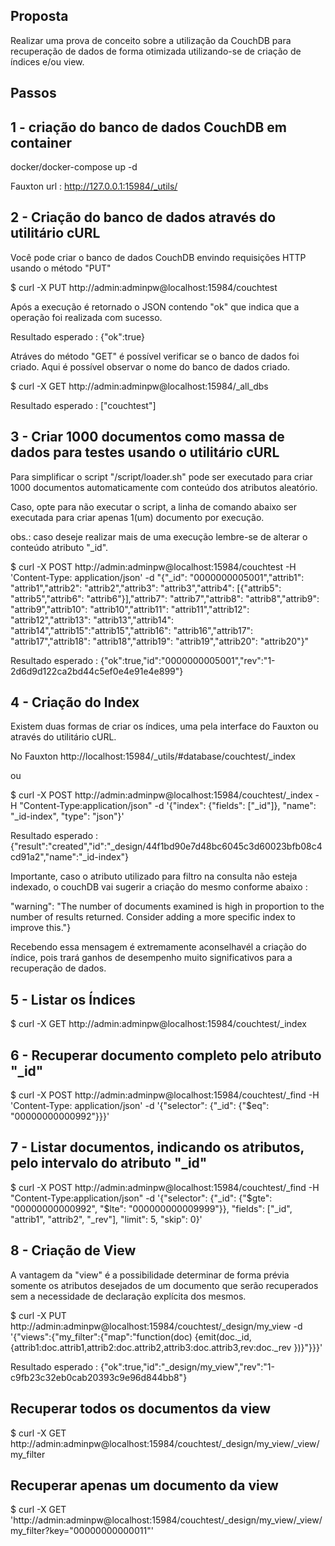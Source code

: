 ## Proposta

Realizar uma prova de conceito sobre a utilização da CouchDB para recuperação de dados de forma otimizada utilizando-se de criação de índices e/ou view.

## Passos

## 1 - criação do banco de dados CouchDB em container

docker/docker-compose up -d

Fauxton url : http://127.0.0.1:15984/_utils/

## 2 - Criação do banco de dados através do utilitário cURL

Você pode criar o banco de dados CouchDB envindo requisições HTTP usando o método "PUT"

$ curl -X PUT http://admin:adminpw@localhost:15984/couchtest

Após a execução é retornado o JSON contendo "ok" que indica que a operação foi realizada com sucesso.

Resultado esperado : {"ok":true}

Atráves do método "GET" é possível verificar se o banco de dados foi criado. Aqui é possível observar o nome do banco de dados criado.

$ curl -X GET http://admin:adminpw@localhost:15984/_all_dbs

Resultado esperado : ["couchtest"]

## 3 - Criar 1000 documentos como massa de dados para testes usando o utilitário cURL

Para simplificar o script "/script/loader.sh" pode ser executado para criar 1000 documentos automaticamente com conteúdo dos atributos aleatório.

Caso, opte para não executar o script, a linha de comando abaixo ser executada para criar apenas 1(um) documento por execução.

obs.: caso deseje realizar mais de uma execução lembre-se de alterar o conteúdo atributo "_id".

$ curl -X POST http://admin:adminpw@localhost:15984/couchtest -H 'Content-Type: application/json' -d "{\"_id\": \"0000000005001\",\"attrib1\": \"attrib1\",\"attrib2\": \"attrib2\",\"attrib3\": \"attrib3\",\"attrib4\": [{\"attrib5\": \"attrib5\",\"attrib6\": \"attrib6\"}],\"attrib7\": \"attrib7\",\"attrib8\": \"attrib8\",\"attrib9\": \"attrib9\",\"attrib10\": \"attrib10\",\"attrib11\": \"attrib11\",\"attrib12\": \"attrib12\",\"attrib13\": \"attrib13\",\"attrib14\": \"attrib14\",\"attrib15\":\"attrib15\",\"attrib16\": \"attrib16\",\"attrib17\": \"attrib17\",\"attrib18\": \"attrib18\",\"attrib19\": \"attrib19\",\"attrib20\": \"attrib20\"}"

Resultado esperado :
{"ok":true,"id":"0000000005001","rev":"1-2d6d9d122ca2bd44c5ef0e4e91e4e899"}

## 4 - Criação do Index

Existem duas formas de criar os índices, uma pela interface do Fauxton ou através do utilitário cURL.

No Fauxton http://localhost:15984/_utils/#database/couchtest/_index 

ou

$ curl -X POST http://admin:adminpw@localhost:15984/couchtest/_index -H "Content-Type:application/json" -d '{"index": {"fields": ["_id"]}, "name": "_id-index", "type": "json"}'

Resultado esperado : {"result":"created","id":"_design/44f1bd90e7d48bc6045c3d60023bfb08c4cd91a2","name":"_id-index"}

Importante, caso o atributo utilizado para filtro na consulta não esteja indexado, o couchDB vai sugerir a criação do mesmo conforme abaixo :

"warning": "The number of documents examined is high in proportion to the number of results returned. Consider adding a more specific index to improve this."}

Recebendo essa mensagem é extremamente aconselhavél a criação do índice, pois trará ganhos de desempenho muito significativos para a recuperação de dados.

## 5 - Listar os Índices

$ curl -X GET http://admin:adminpw@localhost:15984/couchtest/_index

## 6 - Recuperar documento completo pelo atributo "_id"

$ curl -X POST http://admin:adminpw@localhost:15984/couchtest/_find -H 'Content-Type: application/json' -d '{"selector": {"_id": {"$eq": "00000000000992"}}}'

## 7 - Listar documentos, indicando os atributos, pelo intervalo do atributo "_id"

$ curl -X POST http://admin:adminpw@localhost:15984/couchtest/_find -H "Content-Type:application/json" -d '{"selector": {"_id": {"$gte": "00000000000992", "$lte": "000000000009999"}}, "fields": ["_id", "attrib1", "attrib2", "_rev"], "limit": 5, "skip": 0}'

## 8 - Criação de View

A vantagem da "view" é a possibilidade determinar de forma prévia somente os atributos desejados de um documento que serão recuperados sem a necessidade de declaração explícita dos mesmos.

$ curl -X PUT http://admin:adminpw@localhost:15984/couchtest/_design/my_view -d '{"views":{"my_filter":{"map":"function(doc) {emit(doc._id,  {attrib1:doc.attrib1,attrib2:doc.attrib2,attrib3:doc.attrib3,rev:doc._rev })}"}}}'

Resultado esperado :
{"ok":true,"id":"_design/my_view","rev":"1-c9fb23c32eb0cab20393c9e96d844bb8"}

## Recuperar todos os documentos da view

$ curl -X GET http://admin:adminpw@localhost:15984/couchtest/_design/my_view/_view/my_filter

## Recuperar apenas um documento da view

$ curl -X GET 'http://admin:adminpw@localhost:15984/couchtest/_design/my_view/_view/my_filter?key="00000000000011"'

